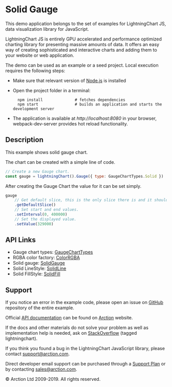 # Solid Gauge

This demo application belongs to the set of examples for LightningChart JS, data visualization library for JavaScript.

LightningChart JS is entirely GPU accelerated and performance optimized charting library for presenting massive amounts of data. It offers an easy way of creating sophisticated and interactive charts and adding them to your website or web application.

The demo can be used as an example or a seed project. Local execution requires the following steps:

- Make sure that relevant version of [Node.js](https://nodejs.org/en/download/) is installed
- Open the project folder in a terminal:

        npm install              # fetches dependencies
        npm start                # builds an application and starts the development server

- The application is available at *http://localhost:8080* in your browser, webpack-dev-server provides hot reload functionality.


## Description

This example shows solid gauge chart.

The chart can be created with a simple line of code.

```javascript
// Create a new Gauge chart.
const gauge = lightningChart().Gauge({ type: GaugeChartTypes.Solid })
```

After creating the Gauge Chart the value for it can be set simply.

```javascript
gauge
    // Get default slice, this is the only slice there is and it should be manipulated to set wanted value to the Gauge Chart.
    .getDefaultSlice()
    // Set start and end values.
    .setInterval(0, 400000)
    // Set the displayed value.
    .setValue(329000)
```


## API Links

* Gauge chart types: [GaugeChartTypes]
* RGBA color factory: [ColorRGBA]
* Solid gauge: [SolidGauge]
* Solid LineStyle: [SolidLine]
* Solid FillStyle: [SolidFill]


## Support

If you notice an error in the example code, please open an issue on [GitHub][0] repository of the entire example.

Official [API documentation][1] can be found on [Arction][2] website.

If the docs and other materials do not solve your problem as well as implementation help is needed, ask on [StackOverflow][3] (tagged lightningchart).

If you think you found a bug in the LightningChart JavaScript library, please contact support@arction.com.

Direct developer email support can be purchased through a [Support Plan][4] or by contacting sales@arction.com.

[0]: https://github.com/Arction/
[1]: https://www.arction.com/lightningchart-js-api-documentation/
[2]: https://www.arction.com
[3]: https://stackoverflow.com/questions/tagged/lightningchart
[4]: https://www.arction.com/support-services/

© Arction Ltd 2009-2019. All rights reserved.


[GaugeChartTypes]: https://www.arction.com/lightningchart-js-api-documentation/v1.2.0/globals.html#gaugecharttypes
[ColorRGBA]: https://www.arction.com/lightningchart-js-api-documentation/v1.2.0/globals.html#colorrgba
[SolidGauge]: https://www.arction.com/lightningchart-js-api-documentation/v1.2.0/classes/solidgauge.html
[SolidLine]: https://www.arction.com/lightningchart-js-api-documentation/v1.2.0/classes/solidline.html
[SolidFill]: https://www.arction.com/lightningchart-js-api-documentation/v1.2.0/classes/solidfill.html

